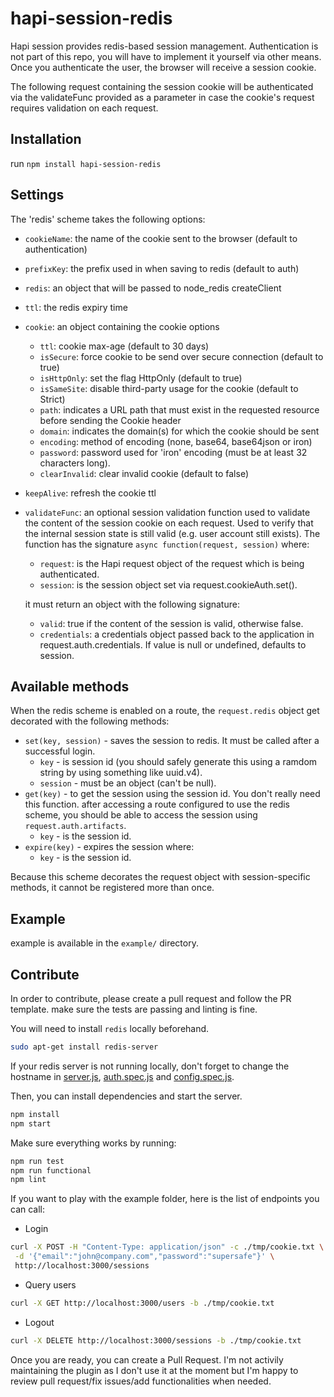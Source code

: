 # hapi-session-redis

Hapi session provides redis-based session management. Authentication is not part of this repo, you will have to implement it yourself via other means. Once you authenticate the user, the browser will receive a session cookie.

The following request containing the session cookie will be authenticated via the validateFunc provided as a parameter in case the cookie's request requires validation on each request.

## Installation

run `npm install hapi-session-redis`

## Settings

The 'redis' scheme takes the following options:

- `cookieName`: the name of the cookie sent to the browser (default to authentication)
- `prefixKey`: the prefix used in when saving to redis (default to auth)
- `redis`: an object that will be passed to node_redis createClient
- `ttl`: the redis expiry time
- `cookie`: an object containing the cookie options
  - `ttl`: cookie max-age (default to 30 days)
  - `isSecure`: force cookie to be send over secure connection (default to true)
  - `isHttpOnly`: set the flag HttpOnly (default to true)
  - `isSameSite`: disable third-party usage for the cookie (default to Strict)
  - `path`: indicates a URL path that must exist in the requested resource before sending the Cookie header
  - `domain`: indicates the domain(s) for which the cookie should be sent
  - `encoding`: method of encoding (none, base64, base64json or iron)
  - `password`: password used for 'iron' encoding (must be at least 32 characters long).
  - `clearInvalid`: clear invalid cookie (default to false)
- `keepAlive`: refresh the cookie ttl
- `validateFunc`: an optional session validation function used to validate the content of the session cookie on each request. Used to verify that the internal session state is still valid (e.g. user account still exists). The function has the signature `async function(request, session)` where:
  
  - `request`: is the Hapi request object of the request which is being authenticated.
  - `session`: is the session object set via request.cookieAuth.set().

  it must return an object with the following signature:

  - `valid`: true if the content of the session is valid, otherwise false.
  - `credentials`: a credentials object passed back to the application in request.auth.credentials. If value is null or undefined, defaults to session.

## Available methods

When the redis scheme is enabled on a route, the `request.redis` object get decorated with the following methods:

- `set(key, session)` - saves the session to redis. It must be called after a successful login.
  - `key` - is session id (you should safely generate this using a ramdom string by using something like uuid.v4).
  - `session` - must be an object (can't be null).
- `get(key)` - to get the session using the session id. You don't really need this function. after accessing a route configured to use the redis scheme, you should be able to access the session using `request.auth.artifacts`.
  - `key` - is the session id.
- `expire(key)` - expires the session where:
  - `key` - is the session id.

Because this scheme decorates the request object with session-specific methods, it cannot be registered more than once.

## Example

example is available in the `example/` directory.

## Contribute

In order to contribute, please create a pull request and follow the PR template. make sure the tests are passing and linting is fine.

You will need to install `redis` locally beforehand.

```sh
sudo apt-get install redis-server
```

If your redis server is not running locally, don't forget to change the hostname in [server.js](./examples/server.js), [auth.spec.js](./test/auth.spec.js) and [config.spec.js](./test/config.spec.js).

Then, you can install dependencies and start the server.

```sh
npm install
npm start
```

Make sure everything works by running:

```sh
npm run test
npm run functional
npm lint
```

If you want to play with the example folder, here is the list of endpoints you can call:

- Login

```sh
curl -X POST -H "Content-Type: application/json" -c ./tmp/cookie.txt \
 -d '{"email":"john@company.com","password":"supersafe"}' \
 http://localhost:3000/sessions

```

- Query users

```sh
curl -X GET http://localhost:3000/users -b ./tmp/cookie.txt
```

- Logout

```sh
curl -X DELETE http://localhost:3000/sessions -b ./tmp/cookie.txt
```

Once you are ready, you can create a Pull Request. I'm not activily maintaining the plugin as I don't use it at the moment but I'm happy to review pull request/fix issues/add functionalities when needed.
